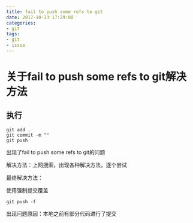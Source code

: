 ```yaml
---
title: fail to push some refs to git 
date: 2017-10-23 17:29:08
categories:
- git
tags:
- git 
- issue
---
```


# 关于fail to push some refs to git解决方法

## 执行

```
git add .
git commit -m ""
git push
```
出现了fail to push some refs to git的问题

解决方法：上网搜索，出现各种解决方法，逐个尝试

最终解决方法：

使用强制提交覆盖

```
git push -f
```

出现问题原因：本地之前有部分代码进行了提交


